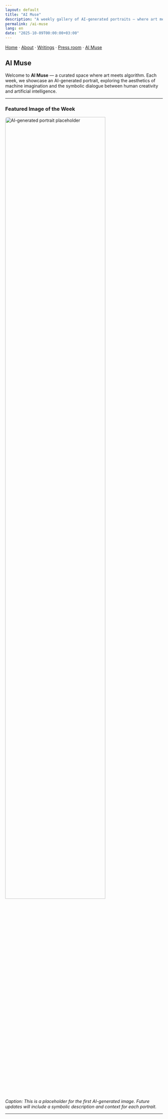 ```yaml
---
layout: default
title: "AI Muse"
description: "A weekly gallery of AI-generated portraits — where art meets algorithm and imagination becomes visible."
permalink: /ai-muse
lang: en
date: "2025-10-09T00:00:00+03:00"
---
```


[Home](/) · [About](/about) · [Writings](/writing) · [Press room](/blog) · [AI Muse](/ai-muse)

## AI Muse

Welcome to **AI Muse** — a curated space where art meets algorithm. Each week, we showcase an AI-generated portrait, exploring the aesthetics of machine imagination and the symbolic dialogue between human creativity and artificial intelligence.

---

### Featured Image of the Week

<img src="/assets/img/ai-muse-placeholder.png" alt="AI-generated portrait placeholder" style="width:80%;max-width:400px;height:auto;border-radius:8px;" loading="lazy" decoding="async">

*Caption:* *This is a placeholder for the first AI-generated image. Future updates will include a symbolic description and context for each portrait.*

---

